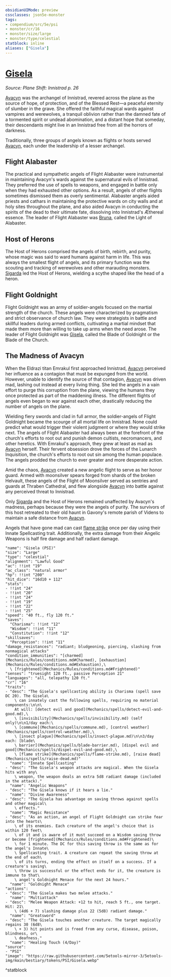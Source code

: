```yaml
---
obsidianUIMode: preview
cssclasses: json5e-monster
tags:
- compendium/src/5e/psi
- monster/cr/16
- monster/size/large
- monster/type/celestial
statblock: inline
aliases: ["Gisela"]
---
```

# [Gisela](Mechanics\bestiary\npc/gisela-psi.md)
*Source: Plane Shift: Innistrad p. 26*  

[Avacyn](Mechanics/bestiary/npc/avacyn-psi.md) was the archangel of Innistrad, revered across the plane as the source of hope, of protection, and of the Blessed Rest—a peaceful eternity of slumber in the grave. She offered the faithful magical wards against vampires and werewolves, a tranquil oblivion rather than the damned fate of a tormented spirit or undead abomination, and a distant hope that someday, their descendants might live in an Innistrad free from all the horrors of darkness.

Traditionally, three groups of angels known as flights or hosts served [Avacyn](Mechanics/bestiary/npc/avacyn-psi.md), each under the leadership of a lesser archangel.

## Flight Alabaster

The practical and sympathetic angels of Flight Alabaster were instrumental in maintaining Avacyn's wards against the supernatural evils of Innistrad. They preferred the use of spells to weapons, and engaged in battle only when they had exhausted other options. As a result, angels of other flights sometimes dismissed them as overly sentimental. Alabaster angels aided priests and cathars in maintaining the protective wards on city walls and at holy sites throughout the plane, and also aided Avacyn in conducting the spirits of the dead to their ultimate fate, dissolving into Innistrad's Æthereal essence. The leader of Flight Alabaster was [Bruna](Mechanics/bestiary/npc/bruna-psi.md), called the Light of Alabaster.

## Host of Herons

The Host of Herons comprised the angels of birth, rebirth, and purity, whose magic was said to ward humans against harm in life. This was always the smallest flight of angels, and its primary function was the scouting and tracking of werewolves and other marauding monsters. [Sigarda](Mechanics/bestiary/npc/sigarda-psi.md) led the Host of Herons, wielding a scythe shaped like the head of a heron.

## Flight Goldnight

Flight Goldnight was an army of soldier-angels focused on the martial strength of the church. These angels were characterized by pragmatism and strict observance of church law. They were strategists in battle and skillful leaders during armed conflicts, cultivating a martial mindset that made them more than willing to take up arms when the need arose. The leader of Flight Goldnight was [Gisela](Mechanics/bestiary/npc/gisela-psi.md), called the Blade of Goldnight or the Blade of the Church.

## The Madness of Avacyn

When the Eldrazi titan Emrakul first approached Innistrad, [Avacyn](Mechanics/bestiary/npc/avacyn-psi.md) perceived her influence as a contagion that must be expunged from the world. However, unable to identify the source of that contagion, [Avacyn](Mechanics/bestiary/npc/avacyn-psi.md) was driven mad, lashing out instead at every living thing. She led the angels in a vain effort to purge this corruption from the plane, viewing the humans they once protected as part of the maddening illness. The different flights of angels even began to war against each other, drastically reducing the number of angels on the plane.

Wielding fiery swords and clad in full armor, the soldier-angels of Flight Goldnight became the scourge of all mortal life on Innistrad. None could predict what would trigger their violent judgment or where they would strike next. The angels of Flight Alabaster had always been at the forefront of the church's efforts to root out and punish demon cultists, necromancers, and other heretics. With Emrakul's approach, they grew at least as mad as [Avacyn](Mechanics/bestiary/npc/avacyn-psi.md) herself. Their fervent obsession drove the forces of the Lunarch Inquisition, the church's efforts to root out sin among the human populace. The angels prodded the church to ever greater and more desperate action.

Amid the chaos, [Avacyn](Mechanics/bestiary/npc/avacyn-psi.md) created a new angelic flight to serve as her honor guard. Armed with moonsilver spears forged from shards of the broken Helvault, these angels of the Flight of Moonsilver served as sentries and guards at Thraben Cathedral, and flew alongside [Avacyn](Mechanics/bestiary/npc/avacyn-psi.md) into battle against any perceived threat to Innistrad.

Only [Sigarda](Mechanics/bestiary/npc/sigarda-psi.md) and the Host of Herons remained unaffected by Avacyn's madness, perhaps because they were the angels of purity. The survivors of this host retreated to their old haunt in Gavony's remote parish of Videns to maintain a safe distance from [Avacyn](Mechanics/bestiary/npc/avacyn-psi.md).

Angels that have gone mad can cast [flame strike](Mechanics/spells/flame-strike.md) once per day using their Innate Spellcasting trait. Additionally, the extra damage from their Angelic Weapons is half fire damage and half radiant damage.

```statblock
"name": "Gisela (PSI)"
"size": "Large"
"type": "celestial"
"alignment": "Lawful Good"
"ac": !!int "19"
"ac_class": "natural armor"
"hp": !!int "200"
"hit_dice": "16d10 + 112"
"stats":
- !!int "24"
- !!int "20"
- !!int "24"
- !!int "19"
- !!int "22"
- !!int "25"
"speed": "40 ft., fly 120 ft."
"saves":
  "Charisma": !!int "12"
  "Wisdom": !!int "11"
  "Constitution": !!int "12"
"skillsaves":
  "Perception": !!int "11"
"damage_resistances": "radiant; bludgeoning, piercing, slashing from nonmagical attacks"
"condition_immunities": "[charmed](Mechanics/Rules/conditions.md#Charmed), [exhaustion](Mechanics/Rules/conditions.md#Exhaustion),\
  \ [frightened](Mechanics/Rules/conditions.md#Frightened)"
"senses": "truesight 120 ft., passive Perception 21"
"languages": "all, telepathy 120 ft."
"cr": "16"
"traits":
- "desc": "The Gisela's spellcasting ability is Charisma (spell save DC 20). The Gisela\
    \ can innately cast the following spells, requiring no material components:\n\n\
    At will: [detect evil and good](Mechanics/spells/detect-evil-and-good.md),\
    \ [invisibility](Mechanics/spells/invisibility.md) (self only)\n\n1/day each:\
    \ [commune](Mechanics/spells/commune.md), [control weather](Mechanics/spells/control-weather.md),\
    \ [insect plague](Mechanics/spells/insect-plague.md)\n\n3/day each: [blade\
    \ barrier](Mechanics/spells/blade-barrier.md), [dispel evil and good](Mechanics/spells/dispel-evil-and-good.md),\
    \ [flame strike](Mechanics/spells/flame-strike.md), [raise dead](Mechanics/spells/raise-dead.md)"
  "name": "Innate Spellcasting"
- "desc": "The Gisela's weapon attacks are magical. When the Gisela hits with any\
    \ weapon, the weapon deals an extra 5d8 radiant damage (included in the attack)."
  "name": "Angelic Weapons"
- "desc": "The Gisela knows if it hears a lie."
  "name": "Divine Awareness"
- "desc": "The Gisela has advantage on saving throws against spells and other magical\
    \ effects."
  "name": "Magic Resistance"
- "desc": "As an action, an angel of Flight Goldnight can strike fear into the hearts\
    \ of its enemies. Each creature of the angel's choice that is within 120 feet\
    \ of it and is aware of it must succeed on a Wisdom saving throw or become [frightened](Mechanics/Rules/conditions.md#Frightened)\
    \ for 1 minute. The DC for this saving throw is the same as for the angel's Innate\
    \ Spellcasting trait. A creature can repeat the saving throw at the end of each\
    \ of its turns, ending the effect on itself on a success. If a creature's saving\
    \ throw is successful or the effect ends for it, the creature is immune to that\
    \ angel's Goldnight Menace for the next 24 hours."
  "name": "Goldnight Menace"
"actions":
- "desc": "The Gisela makes two melee attacks."
  "name": "Multiattack"
- "desc": "Melee Weapon Attack: +12 to hit, reach 5 ft., one target. Hit: 21\
    \ (4d6 + 7) slashing damage plus 22 (5d8) radiant damage."
  "name": "Greatsword"
- "desc": "The Gisela touches another creature. The target magically regains 30 (6d8\
    \ + 3) hit points and is freed from any curse, disease, poison, blindness, or\
    \ deafness."
  "name": "Healing Touch (4/Day)"
"source":
- "PSI"
"image": "https://raw.githubusercontent.com/5etools-mirror-3/5etools-img/main/bestiary/tokens/PSI/Gisela.webp"
```
^statblock